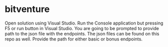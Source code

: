 # bitventure

Open solution using Visual Studio. Run the Console application but pressing F5 or run button in Visual Studio.
You are going to be prompted to provide path to the json file with the endpoints. The json files can be found on this
repo as well. Provide the path for either basic or bonus endpoints. 